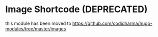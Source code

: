 # Image Shortcode (DEPRECATED)

this module has been moved to <https://github.com/codidharma/hugo-modules/tree/master/images>
